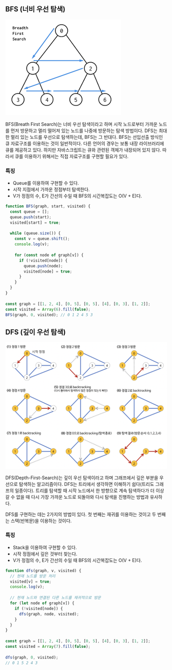 ## BFS (너비 우선 탐색)

![bfs](./bfs.png)

BFS(Breath First Search)는 너비 우선 탐색이라고 하며 시작 노드로부터 가까운 노드를 먼저 방문하고 멀리 떨어져 있는 노드를 나중에 방문하는 탐색 방법이다. DFS는 최대한 멀리 있는 노드를 우선으로 탐색하는데, BFS는 그 반대다. BFS는 선입선출 방식인 큐 자료구조를 이용하는 것이 일반적이다. 다른 언어의 경우는 보통 내장 라이브러리에 큐를 제공하고 있다. 하지만 자바스크립트는 큐와 관련된 객체가 내장되어 있지 않다. 따라서 큐를 이용하기 위해서는 직접 자료구조를 구현할 필요가 있다.

### 특징

- Queue를 이용하여 구현할 수 있다.
- 시작 지점에서 가까운 정점부터 탐색한다.
- V가 정점의 수, E가 간선의 수일 때 BFS의 시간복잡도는 O(V + E)다.

```jsx
function BFS(graph, start, visited) {
  const queue = [];
  queue.push(start);
  visited[start] = true;

  while (queue.size()) {
    const v = queue.shift();
    console.log(v);

    for (const node of graph[v]) {
      if (!visited[node]) {
        queue.push(node);
        visited[node] = true;
      }
    }
  }
}

const graph = [[1, 2, 4], [0, 5], [0, 5], [4], [0, 3], [1, 2]];
const visited = Array(6).fill(false);
BFS(graph, 0, visited); // 0 1 2 4 5 3
```

## DFS (깊이 우선 탐색)

![dfs](./dfs.png)

DFS(Depth-First-Search)는 깊이 우선 탐색이라고 하며 그래프에서 깊은 부분을 우선으로 탐색하는 알고리즘이다. DFS는 트리에서 생각하면 이해하기 쉽다(트리도 그래프의 일종이다). 트리를 탐색할 때 시작 노드에서 한 방향으로 계속 탐색하다가 더 이상 갈 수 없을 때 다시 가장 가까운 노드로 되돌아와 다시 탐색을 진행하는 방법과 유사하다.

DFS를 구현하는 데는 2가지의 방법이 있다. 첫 번째는 재귀를 이용하는 것이고 두 번째는 스택(반복문)을 이용하는 것이다.

### 특징

- Stack을 이용하여 구현할 수 있다.
- 시작 정점에서 깊은 것부터 찾는다.
- V가 정점의 수, E가 간선의 수일 때 BFS의 시간복잡도는 O(V + E)다.

```jsx
function dfs(graph, v, visited) {
  // 현재 노드를 방문 처리
  visited[v] = true;
  console.log(v);

  // 현재 노드와 연결된 다른 노드를 재귀적으로 방문
  for (let node of graph[v]) {
    if (!visited[node]) {
      dfs(graph, node, visited);
    }
  }
}

const graph = [[1, 2, 4], [0, 5], [0, 5], [4], [0, 3], [1, 2]];
const visited = Array(7).fill(false);

dfs(graph, 0, visited);
// 0 1 5 2 4 3
```
